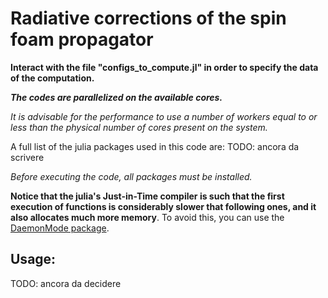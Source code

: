 # Radiative corrections of the spin foam propagator

**Interact with the file "configs_to_compute.jl" in order to specify the data of the computation.**

***The codes are parallelized on the available cores.***

*It is advisable for the performance to use a number of workers equal to or less than the physical number of cores present on the system.*

A full list of the julia packages used in this code are: TODO: ancora da scrivere 

*Before executing the code, all packages must be installed.*

**Notice that the julia's Just-in-Time compiler is such that the first execution of functions is considerably slower that following ones, and it also allocates much more memory**. To avoid this, you can use the [DaemonMode package](https://github.com/dmolina/DaemonMode.jl).


## Usage:

TODO: ancora da decidere



            





